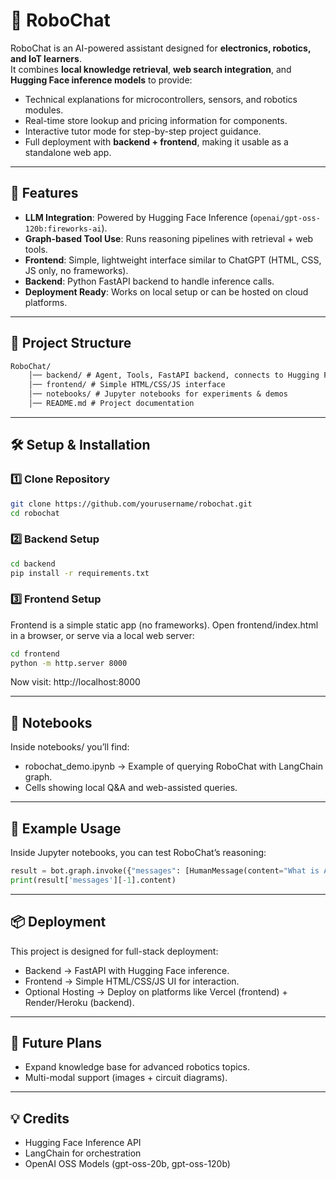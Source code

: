 # 🤖 RoboChat  

RoboChat is an AI-powered assistant designed for **electronics, robotics, and IoT learners**.  
It combines **local knowledge retrieval**, **web search integration**, and **Hugging Face inference models** to provide:  

- Technical explanations for microcontrollers, sensors, and robotics modules.  
- Real-time store lookup and pricing information for components.  
- Interactive tutor mode for step-by-step project guidance.  
- Full deployment with **backend + frontend**, making it usable as a standalone web app.  

---

## 🚀 Features
- **LLM Integration**: Powered by Hugging Face Inference (`openai/gpt-oss-120b:fireworks-ai`).  
- **Graph-based Tool Use**: Runs reasoning pipelines with retrieval + web tools.  
- **Frontend**: Simple, lightweight interface similar to ChatGPT (HTML, CSS, JS only, no frameworks).  
- **Backend**: Python FastAPI backend to handle inference calls.  
- **Deployment Ready**: Works on local setup or can be hosted on cloud platforms.  

---

## 📂 Project Structure
```txt
RoboChat/
    │── backend/ # Agent, Tools, FastAPI backend, connects to Hugging Face inference
    │── frontend/ # Simple HTML/CSS/JS interface
    │── notebooks/ # Jupyter notebooks for experiments & demos
    │── README.md # Project documentation
```

---

## 🛠️ Setup & Installation  

### 1️⃣ Clone Repository
```bash
git clone https://github.com/yourusername/robochat.git
cd robochat
```

### 2️⃣ Backend Setup
```bash
cd backend
pip install -r requirements.txt
```

### 3️⃣ Frontend Setup
Frontend is a simple static app (no frameworks).
Open frontend/index.html in a browser, or serve via a local web server:
```bash
cd frontend
python -m http.server 8000
```
Now visit:
http://localhost:8000

---

## 📒 Notebooks
Inside notebooks/ you’ll find:
- robochat_demo.ipynb → Example of querying RoboChat with LangChain graph.
- Cells showing local Q&A and web-assisted queries.

---

## 🧪 Example Usage
Inside Jupyter notebooks, you can test RoboChat’s reasoning:
```python
result = bot.graph.invoke({"messages": [HumanMessage(content="What is Arduino UNO?")]})
print(result['messages'][-1].content)
```

---

## 📦 Deployment
This project is designed for full-stack deployment:
- Backend → FastAPI with Hugging Face inference.
- Frontend → Simple HTML/CSS/JS UI for interaction.
- Optional Hosting → Deploy on platforms like Vercel (frontend) + Render/Heroku (backend).

---

## 🔮 Future Plans
- Expand knowledge base for advanced robotics topics.
- Multi-modal support (images + circuit diagrams).

---

## 💡 Credits
- Hugging Face Inference API
- LangChain for orchestration
- OpenAI OSS Models (gpt-oss-20b, gpt-oss-120b)

